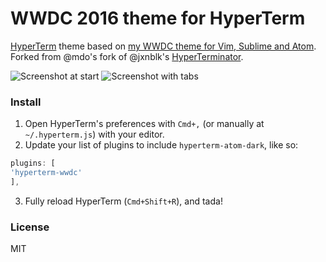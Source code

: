 # WWDC 2016 theme for HyperTerm

[HyperTerm](https://hyperterm.org) theme based on [my WWDC theme for Vim, Sublime and Atom](https://github.com/snazzyham/wwdc-2016). Forked from @mdo's fork of @jxnblk's [HyperTerminator](https://github.com/jxnblk/hyperterminator).

![Screenshot at start](https://cloud.githubusercontent.com/assets/98681/16899205/f644411e-4baf-11e6-851a-930070779867.png)
![Screenshot with tabs](https://cloud.githubusercontent.com/assets/98681/16899206/f644c080-4baf-11e6-890d-fd5c628c7991.png)

### Install

1. Open HyperTerm's preferences with `Cmd+,` (or manually at `~/.hyperterm.js`) with your editor.
2. Update your list of plugins to include `hyperterm-atom-dark`, like so:
  
  ```js
plugins: [
  'hyperterm-wwdc'
],
```
3. Fully reload HyperTerm (`Cmd+Shift+R`), and tada!

### License

MIT
